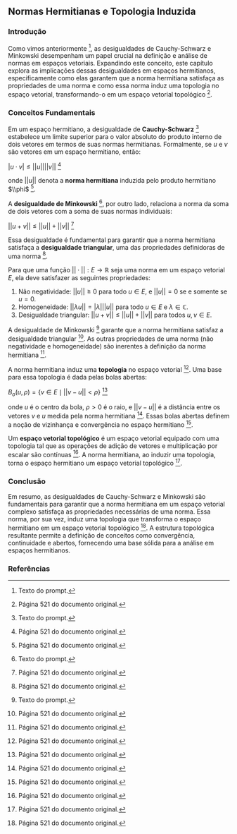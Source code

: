 ## Normas Hermitianas e Topologia Induzida

### Introdução
Como vimos anteriormente [^519], as desigualdades de Cauchy-Schwarz e Minkowski desempenham um papel crucial na definição e análise de normas em espaços vetoriais. Expandindo este conceito, este capítulo explora as implicações dessas desigualdades em espaços hermitianos, especificamente como elas garantem que a norma hermitiana satisfaça as propriedades de uma norma e como essa norma induz uma topologia no espaço vetorial, transformando-o em um espaço vetorial topológico [^521].

### Conceitos Fundamentais
Em um espaço hermitiano, a desigualdade de **Cauchy-Schwarz** [^519] estabelece um limite superior para o valor absoluto do produto interno de dois vetores em termos de suas normas hermitianas. Formalmente, se *u* e *v* são vetores em um espaço hermitiano, então:

$|u \cdot v| \leq ||u|| ||v||$ [^521]

onde $||u||$ denota a **norma hermitiana** induzida pelo produto hermitiano $\\phi$ [^521].

A **desigualdade de Minkowski** [^519], por outro lado, relaciona a norma da soma de dois vetores com a soma de suas normas individuais:

$||u + v|| \leq ||u|| + ||v||$ [^521]

Essa desigualdade é fundamental para garantir que a norma hermitiana satisfaça a **desigualdade triangular**, uma das propriedades definidoras de uma norma [^521].

Para que uma função $|| \cdot ||: E \rightarrow \mathbb{R}$ seja uma norma em um espaço vetorial $E$, ela deve satisfazer as seguintes propriedades:
1.  Não negatividade: $||u|| \geq 0$ para todo $u \in E$, e $||u|| = 0$ se e somente se $u = 0$.
2.  Homogeneidade: $||\lambda u|| = |\lambda| ||u||$ para todo $u \in E$ e $\lambda \in \mathbb{C}$.
3.  Desigualdade triangular: $||u + v|| \leq ||u|| + ||v||$ para todos $u, v \in E$.

A desigualdade de Minkowski [^519] garante que a norma hermitiana satisfaz a desigualdade triangular [^521]. As outras propriedades de uma norma (não negatividade e homogeneidade) são inerentes à definição da norma hermitiana [^521].

A norma hermitiana induz uma **topologia** no espaço vetorial [^521]. Uma base para essa topologia é dada pelas bolas abertas:

$B_o(u, \rho) = \{v \in E \mid ||v - u|| < \rho\}$ [^521]

onde *u* é o centro da bola, $\rho > 0$ é o raio, e $||v - u||$ é a distância entre os vetores *v* e *u* medida pela norma hermitiana [^521]. Essas bolas abertas definem a noção de vizinhança e convergência no espaço hermitiano [^521].

Um **espaço vetorial topológico** é um espaço vetorial equipado com uma topologia tal que as operações de adição de vetores e multiplicação por escalar são contínuas [^521]. A norma hermitiana, ao induzir uma topologia, torna o espaço hermitiano um espaço vetorial topológico [^521].

### Conclusão
Em resumo, as desigualdades de Cauchy-Schwarz e Minkowski são fundamentais para garantir que a norma hermitiana em um espaço vetorial complexo satisfaça as propriedades necessárias de uma norma. Essa norma, por sua vez, induz uma topologia que transforma o espaço hermitiano em um espaço vetorial topológico [^521]. A estrutura topológica resultante permite a definição de conceitos como convergência, continuidade e abertos, fornecendo uma base sólida para a análise em espaços hermitianos.

### Referências
[^519]: Texto do prompt.
[^521]: Página 521 do documento original.

<!-- END -->